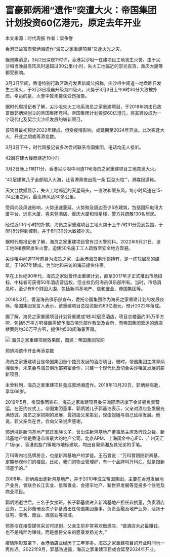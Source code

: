 # 富豪郭炳湘“遗作”突遭大火：帝国集团计划投资60亿港元，原定去年开业

本文来源：时代周报 作者：梁争誉

香港已故富商郭炳湘遗作“海员之家重建项目”又逢火光之灾。

据港媒消息，3月2日深夜11时许，香港尖沙咀一在建项目工地发生火警。由于尖沙咀当晚最高阵风时速超过30公里/小时，失火工地临近的崇光百货、重庆大厦等都受影响。

3月3日早间，香港特别行政区政府发表新闻公报称，尖沙咀中间道一地盘昨日发生三级火，于3月3日凌晨升级为四级火。火势于3月3日上午8时30分大致被扑熄。幸运的是，火警中暂未接获受伤报告。

据时代周报记者了解，尖沙咀失火工地系海员之家重建项目，于2018年初由已故富商郭炳湘创立的帝国集团竞得。帝国集团计划投资60亿港元，将其建设成为一个现代化及契合尖沙咀发展的崭新项目。

该项目最初预计2022年建成，但受疫情影响，或延期至2024年开业。此次突逢大火，开业之期或再添变数。

3月3日下午，时代周报记者多次尝试联系帝国集团，电话均无人接听。

42层在建大楼燃烧近10小时

3月2日晚上11时11分，香港尖沙咀中间道11号海员之家重建项目工地突发大火。

“42层建筑几乎全部陷入火海，让香港黑夜出现一条‘巨型火柱’”，港媒报道称。

天文台数据显示，失火工地邻近的天星码头，一直吹和缓东风，每小时风速在15-24公里之间，最高阵风达30多公里。

受风向及风速影响，火势迅速蔓延。火势殃及周边至少5栋建筑，包括国际电讯大厦平台、远东大厦、喜来登酒店、重庆大厦和恒星楼，警方共疏散130名居民。

经过近10个小时的扑救，海员之家重建项目工地火势于上午7时31分受到包围，于8时8分得到控制，并于8时30分大致被扑灭。

据时代周报记者了解，海员之家重建项目曾有过火警前科。2022年9月21日，该工地8楼棚架发生火警，迫使50名施工工人疏散至安全地方暂避。

尖沙咀中间道11号前身为海员之家，由香港海员俱乐部持有，是一栋12层高的建筑，于1967年建成，为当地和来访的海员提供住宿。

早在上世纪90年代，海员之家就曾传出重建计划，直至2017年才正式推出市场招标，中标者可获得50年酒店营运权，但业权仍归海员俱乐部所有。当时，市场消息称，至少有8个财团入围，包括新鸿基地产、信和置业、帝国集团等。

2018年2月，香港海员俱乐部宣布，委托帝国集团作为海员之家重建计划的发展伙伴。帝国集团发言人表示，该重建项目总投资额约60亿港元，预计2022年落成。

据了解，海员之家重建项目计划将重建成1栋42层高酒店，项目总楼面约35万平方呎，包括5万平方呎楼面需留予海员俱乐部作教堂及会所，而帝国集团营运的酒店楼面则约30万平方呎，提供约500间海景客房。

![](https://inews.gtimg.com/om_bt/OEiB4s_p4QMCBty41OrpbLojFT-6fx_G0TbA0B8e_5ftIAA/1000)
海员之家重建项目效果图，图源：帝国集团官网

郭炳湘遗作开业再添变数

海员之家重建项目是帝国集团首个独资发展的酒店项目。彼时，帝国集团主席郭炳湘表示，未来会与海员俱乐部紧密合作，兴建一个现代化及切合尖沙咀区发展的崭新项目。

未曾料到，海员之家重建项目竟成郭炳湘遗作。2018年10月20日，郭炳湘病逝，享年68岁。

2019年5月，帝国集团宣布，海员之家重建项目委任洲际酒店旗下金普顿负责营运。在签约仪式上，帝国集团董事、郭炳湘儿子郭基浩表示，父亲对酒店业发展充满热诚，海员之家初期的发展，最初由父亲策划，现由姐姐与自己延续发展。他说，若父亲尚在世，会向父亲说声感谢。

郭炳湘是新鸿基地产郭氏家族长子，曾出任新鸿基地产董事局主席及行政总裁。新鸿基地产曾是香港市值最大的地产公司，北京APM、上海国金中心IFC、广州天汇广场igc、香港凯旋门等城市地标建筑，均出自郭炳湘及其兄弟的手笔。

万科等内地品牌房企，也是新鸿基地产的学徒。王石曾说：“万科曾跟随新鸿基，定期参观他们的楼盘。比如，我们的物业管理好，有一个品牌叫万科汇，就是跟新鸿基学的。”

2008年，郭炳湘出走新鸿基地产，并于2010年成立帝国集团，主要在香港发展地产业务，曾联合长江实业、信和置业、会德丰地产、新世界发展等竞投多个住宅及商业项目。

郭炳湘逝世后，三名子女接班。长子郭基俊进入新鸿基地产担任非执董，负责酒店业务，二女郭蕙珊及次子郭基浩出任帝国集团董事，负责金融及地产业务，活跃于住宅、零售、商业、酒店业等领域。

郭基浩在接受媒体采访时提到，父亲生前非常喜欢做酒店，“做酒店未必最赚钱，也不是纯粹为赚钱，而是想将父亲的愿景发扬光大。”

疫情阴影笼罩下，香港酒店业经历了三年寒冬。海员之家重建项目的开业时间也一再推迟。2022年9月，郭基浩透露，海员之家重建项目或会延至2024年开业。

